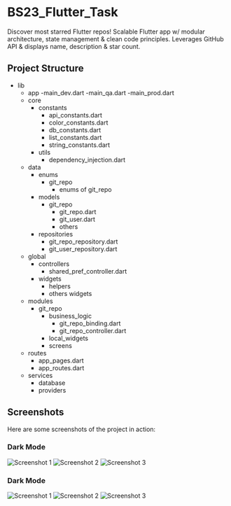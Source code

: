 # BS23_Flutter_Task
Discover most starred Flutter repos! Scalable Flutter app w/ modular architecture, state management &amp; clean code principles. Leverages GitHub API &amp; displays name, description &amp; star count.

## Project Structure
- lib
    - app
        -main_dev.dart
        -main_qa.dart
        -main_prod.dart
    - core
        - constants
            - api_constants.dart
            - color_constants.dart
            - db_constants.dart
            - list_constants.dart
            - string_constants.dart
        - utils
            - dependency_injection.dart
    - data
        - enums
            - git_repo
                - enums of git_repo
        - models
            - git_repo
                - git_repo.dart
                - git_user.dart
                - others
        - repositories
            - git_repo_repository.dart
            - git_user_repository.dart
    - global
        - controllers
            - shared_pref_controller.dart
        - widgets
            - helpers
            - others widgets
    - modules
        - git_repo
            - business_logic
                - git_repo_binding.dart
                - git_repo_controller.dart
            - local_widgets
            - screens
    - routes
        - app_pages.dart
        - app_routes.dart
    - services
        - database
        - providers

## Screenshots

Here are some screenshots of the project in action:

### Dark Mode
![Screenshot 1](screenshots/dark_mode/git_repo_list.png)
![Screenshot 2](screenshots/dark_mode/git_repo_details.png)
![Screenshot 3](screenshots/dark_mode/end_drawer.png)

### Dark Mode
![Screenshot 1](screenshots/light_mode/git_repo_list.png)
![Screenshot 2](screenshots/light_mode/git_repo_details.png)
![Screenshot 3](screenshots/light_mode/end_drawer.png)